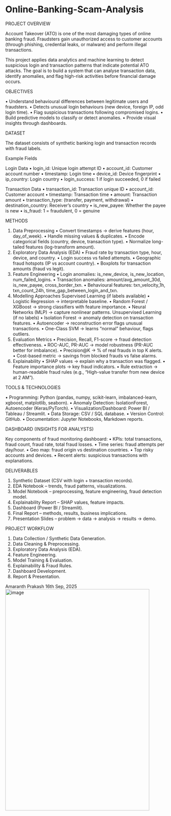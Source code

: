 # Online-Banking-Scam-Analysis

PROJECT OVERVIEW

Account Takeover (ATO) is one of the most damaging types of online banking fraud. Fraudsters gain unauthorized access to customer accounts (through phishing, credential leaks, or malware) and perform illegal transactions.

This project applies data analytics and machine learning to detect suspicious login and transaction patterns that indicate potential ATO attacks. The goal is to build a system that can analyse transaction data, identify anomalies, and flag high-risk activities before financial damage occurs.


OBJECTIVES

•	Understand behavioural differences between legitimate users and fraudsters.
•	Detects unusual login behaviours (new device, foreign IP, odd login time).
•	Flag suspicious transactions following compromised logins.
•	Build predictive models to classify or detect anomalies.
•	Provide visual insights through dashboards.


DATASET

The dataset consists of synthetic banking login and transaction records with fraud labels.

Example Fields

Login Data
•	login_id: Unique login attempt ID
•	account_id: Customer account number
•	timestamp: Login time
•	device_id: Device fingerprint
•	ip_country: Login country
•	login_success: 1 if login succeeded, 0 if failed

Transaction Data
•	transaction_id: Transaction unique ID
•	account_id: Customer account
•	timestamp: Transaction time
•	amount: Transaction amount
•	transaction_type: (transfer, payment, withdrawal)
•	destination_country: Receiver’s country
•	is_new_payee: Whether the payee is new
•	is_fraud: 1 = fraudulent, 0 = genuine


METHODS

1. Data Preprocessing
•	Convert timestamps → derive features (hour, day_of_week).
•	Handle missing values & duplicates.
•	Encode categorical fields (country, device, transaction type).
•	Normalize long-tailed features (log-transform amount).
2. Exploratory Data Analysis (EDA)
•	Fraud rate by transaction type, hour, device, and country.
•	Login success vs failed attempts.
•	Geographic fraud hotspots (IP vs account country).
•	Boxplots for transaction amounts (fraud vs legit).
3. Feature Engineering
•	Login anomalies: is_new_device, is_new_location, num_failed_logins.
•	Transaction anomalies: amount/avg_amount_30d, is_new_payee, cross_border_txn.
•	Behavioural features: txn_velocity_1h, txn_count_24h, time_gap_between_login_and_txn.
4. Modelling Approaches
Supervised Learning (if labels available)
•	Logistic Regression → interpretable baseline.
•	Random Forest / XGBoost → strong classifiers with feature importance.
•	Neural Networks (MLP) → capture nonlinear patterns.
Unsupervised Learning (if no labels)
•	Isolation Forest → anomaly detection on transaction features.
•	Autoencoder → reconstruction error flags unusual transactions.
•	One-Class SVM → learns “normal” behaviour, flags outliers.
5. Evaluation Metrics
•	Precision, Recall, F1-score → fraud detection effectiveness.
•	ROC-AUC, PR-AUC → model robustness (PR-AUC better for imbalance).
•	Precision@K → % of real frauds in top K alerts.
•	Cost-based metric → savings from blocked frauds vs false alarms.
6. Explainability
•	SHAP values → explain why a transaction was flagged.
•	Feature importance plots → key fraud indicators.
•	Rule extraction → human-readable fraud rules (e.g., “High-value transfer from new device at 2 AM”).

TOOLS & TECHNOLOGIES

•	Programming: Python (pandas, numpy, scikit-learn, imbalanced-learn, xgboost, matplotlib, seaborn).
•	Anomaly Detection: IsolationForest, Autoencoder (Keras/PyTorch).
•	Visualization/Dashboard: Power BI / Tableau / Streamlit.
•	Data Storage: CSV / SQL database.
•	Version Control: GitHub.
•	Documentation: Jupyter Notebooks, Markdown reports.

DASHBOARD (INSIGHTS FOR ANALYSTS)

Key components of fraud monitoring dashboard:
•	KPIs: total transactions, fraud count, fraud rate, total fraud losses.
•	Time series: fraud attempts per day/hour.
•	Geo map: fraud origin vs destination countries.
•	Top risky accounts and devices.
•	Recent alerts: suspicious transactions with explanations.

DELIVERABLES

1.	Synthetic Dataset (CSV with login + transaction records).
2.	EDA Notebook – trends, fraud patterns, visualizations.
3.	Model Notebook – preprocessing, feature engineering, fraud detection model.
4.	Explainability Report – SHAP values, feature impacts.
5.	Dashboard (Power BI / Streamlit).
6.	Final Report – methods, results, business implications.
7.	Presentation Slides – problem → data → analysis → results → demo.

PROJECT WORKFLOW

1.	Data Collection / Synthetic Data Generation.
2.	Data Cleaning & Preprocessing.
3.	Exploratory Data Analysis (EDA).
4.	Feature Engineering.
5.	Model Training & Evaluation.
6.	Explainability & Fraud Rules.
7.	Dashboard Development.
8.	Report & Presentation.





Amaranth Prakash
16th Sep, 2025
<img width="451" height="692" alt="image" src="https://github.com/user-attachments/assets/94ad669b-9b76-4960-bc4a-37de49c3d166" />
